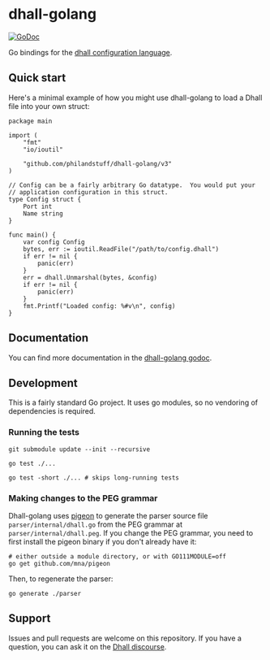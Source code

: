 # dhall-golang

[![GoDoc](https://godoc.org/github.com/philandstuff/dhall-golang?status.svg)][dhall-golang godoc]

Go bindings for the [dhall configuration language][dhall].

[dhall]: https://dhall-lang.org/

## Quick start

Here's a minimal example of how you might use dhall-golang to load a
Dhall file into your own struct:

```golang
package main

import (
	"fmt"
	"io/ioutil"

	"github.com/philandstuff/dhall-golang/v3"
)

// Config can be a fairly arbitrary Go datatype.  You would put your
// application configuration in this struct.
type Config struct {
	Port int
	Name string
}

func main() {
	var config Config
	bytes, err := ioutil.ReadFile("/path/to/config.dhall")
	if err != nil {
		panic(err)
	}
	err = dhall.Unmarshal(bytes, &config)
	if err != nil {
		panic(err)
	}
	fmt.Printf("Loaded config: %#v\n", config)
}
```

## Documentation

You can find more documentation in the [dhall-golang godoc][].

[dhall-golang godoc]: https://godoc.org/github.com/philandstuff/dhall-golang

## Development

This is a fairly standard Go project.  It uses go modules, so no
vendoring of dependencies is required.

### Running the tests

    git submodule update --init --recursive

    go test ./...

    go test -short ./... # skips long-running tests

### Making changes to the PEG grammar

Dhall-golang uses [pigeon][] to generate the parser source file
`parser/internal/dhall.go` from the PEG grammar at
`parser/internal/dhall.peg`.  If you change the PEG grammar, you need
to first install the pigeon binary if you don't already have it:

    # either outside a module directory, or with GO111MODULE=off
    go get github.com/mna/pigeon

Then, to regenerate the parser:

    go generate ./parser

[pigeon]: https://godoc.org/github.com/mna/pigeon

## Support

Issues and pull requests are welcome on this repository.  If you have
a question, you can ask it on the [Dhall discourse][].

[Dhall discourse]: https://discourse.dhall-lang.org/
